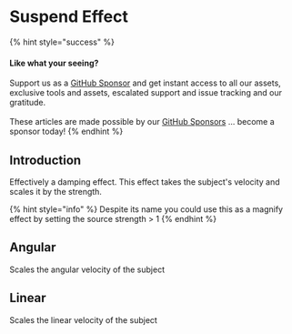# Suspend Effect

{% hint style="success" %}
#### Like what your seeing?

Support us as a [GitHub Sponsor](../../../../where-to-buy/become-a-sponsor.md) and get instant access to all our assets, exclusive tools and assets, escalated support and issue tracking and our gratitude.\
\
These articles are made possible by our [GitHub Sponsors](../../../../where-to-buy/become-a-sponsor.md) ... become a sponsor today!
{% endhint %}

## Introduction

Effectively a damping effect. This effect takes the subject's velocity and scales it by the strength.

{% hint style="info" %}
Despite its name you could use this as a magnify effect by setting the source strength > 1
{% endhint %}

## Angular

Scales the angular velocity of the subject

## Linear

Scales the linear velocity of the subject
